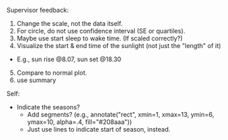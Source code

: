 Supervisor feedback: 
1. Change the scale, not the data itself. 
2. For circle, do not use confidence interval (SE or quartiles).
3. Maybe use start sleep to wake time. (If scaled correctly?)
4. Visualize the start & end time of the sunlight (not just the "length" of it) 
  - E.g., sun rise @8.07, sun set @18.30 
5. Compare to normal plot.
6. use summary 


Self:
- Indicate the seasons? 
  - Add segments? (e.g., annotate("rect", xmin=1, xmax=13, ymin=6, ymax=10, alpha=.4, fill="#208aaa"))
  - Just use lines to indicate start of season, instead. 